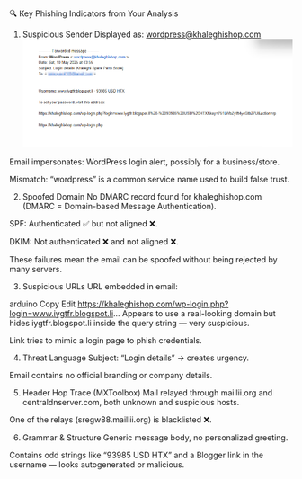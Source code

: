 🔍 Key Phishing Indicators from Your Analysis
1. Suspicious Sender
Displayed as: wordpress@khaleghishop.com
![Email Screenshot](screenshots/email_screenshot.png)

Email impersonates: WordPress login alert, possibly for a business/store.

Mismatch: “wordpress” is a common service name used to build false trust.

2. Spoofed Domain
No DMARC record found for khaleghishop.com (DMARC = Domain-based Message Authentication).

SPF: Authenticated ✅ but not aligned ❌.

DKIM: Not authenticated ❌ and not aligned ❌.

These failures mean the email can be spoofed without being rejected by many servers.

3. Suspicious URLs
URL embedded in email:

arduino
Copy
Edit
https://khaleghishop.com/wp-login.php?login=www.iygtfr.blogspot.li...
Appears to use a real-looking domain but hides iygtfr.blogspot.li inside the query string — very suspicious.

Link tries to mimic a login page to phish credentials.

4. Threat Language
Subject: “Login details” → creates urgency.

Email contains no official branding or company details.

5. Header Hop Trace (MXToolbox)
Mail relayed through maillii.org and centraldnserver.com, both unknown and suspicious hosts.

One of the relays (sregw88.maillii.org) is blacklisted ❌.

6. Grammar & Structure
Generic message body, no personalized greeting.

Contains odd strings like “93985 USD HTX” and a Blogger link in the username — looks autogenerated or malicious.
